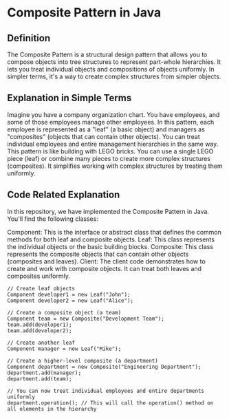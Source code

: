 # Composite Pattern in Java
## Definition
The Composite Pattern is a structural design pattern that allows you to compose objects into tree structures to represent part-whole hierarchies. It lets you treat individual objects and compositions of objects uniformly. In simpler terms, it's a way to create complex structures from simpler objects.

## Explanation in Simple Terms
Imagine you have a company organization chart. You have employees, and some of those employees manage other employees. In this pattern, each employee is represented as a "leaf" (a basic object) and managers as "composites" (objects that can contain other objects). You can treat individual employees and entire management hierarchies in the same way. This pattern is like building with LEGO bricks. You can use a single LEGO piece (leaf) or combine many pieces to create more complex structures (composites). It simplifies working with complex structures by treating them uniformly.

## Code Related Explanation
In this repository, we have implemented the Composite Pattern in Java. You'll find the following classes:

Component: This is the interface or abstract class that defines the common methods for both leaf and composite objects.
Leaf: This class represents the individual objects or the basic building blocks.
Composite: This class represents the composite objects that can contain other objects (composites and leaves).
Client: The client code demonstrates how to create and work with composite objects. It can treat both leaves and composites uniformly.

```
// Create leaf objects
Component developer1 = new Leaf("John");
Component developer2 = new Leaf("Alice");

// Create a composite object (a team)
Component team = new Composite("Development Team");
team.add(developer1);
team.add(developer2);

// Create another leaf
Component manager = new Leaf("Mike");

// Create a higher-level composite (a department)
Component department = new Composite("Engineering Department");
department.add(manager);
department.add(team);

// You can now treat individual employees and entire departments uniformly
department.operation(); // This will call the operation() method on all elements in the hierarchy
```
